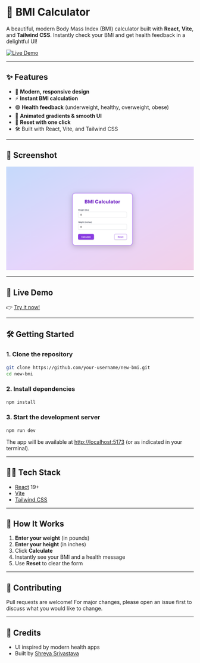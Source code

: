 # 🧮 BMI Calculator

A beautiful, modern Body Mass Index (BMI) calculator built with **React**, **Vite**, and **Tailwind CSS**. Instantly check your BMI and get health feedback in a delightful UI!

[![Live Demo](https://img.shields.io/badge/Live%20Demo-Online-green?style=for-the-badge&logo=vercel)](https://new-bmi-alpha.vercel.app/)

---

## ✨ Features

- 🎨 **Modern, responsive design**
- ⚡ **Instant BMI calculation**
- 🟢 **Health feedback** (underweight, healthy, overweight, obese)
- 🌈 **Animated gradients & smooth UI**
- 🔄 **Reset with one click**
- 🛠️ Built with React, Vite, and Tailwind CSS

---

## 📸 Screenshot

![Screenshot of BMI Calculator](ssimg.png)

---

## 🚀 Live Demo

👉 [Try it now!](https://new-bmi-alpha.vercel.app/)

---

## 🛠️ Getting Started

### 1. Clone the repository

```bash
git clone https://github.com/your-username/new-bmi.git
cd new-bmi
```

### 2. Install dependencies

```bash
npm install
```

### 3. Start the development server

```bash
npm run dev
```

The app will be available at [http://localhost:5173](http://localhost:5173) (or as indicated in your terminal).

---

## 🧑‍💻 Tech Stack

- [React](https://react.dev/) 19+
- [Vite](https://vitejs.dev/)
- [Tailwind CSS](https://tailwindcss.com/)

---

## 🤔 How It Works

1. **Enter your weight** (in pounds)
2. **Enter your height** (in inches)
3. Click **Calculate**
4. Instantly see your BMI and a health message
5. Use **Reset** to clear the form

---

## 🙌 Contributing

Pull requests are welcome! For major changes, please open an issue first to discuss what you would like to change.

---

## 📄 Credits

- UI inspired by modern health apps
- Built by [Shreya Srivastava](https://github.com/chiyaws)
